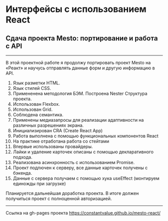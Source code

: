 # Интерфейсы с использованием React
## Сдача проекта Mesto: портирование и работа с API
___

В этой проектной работе я продолжу портировать проект Mesto на «Реакт» и научусь отправлять данные форм и другую информацию в API.


1. Язык разметки HTML.
2. Язык стилей CSS.
3. Примененена методология БЭМ. Построена Nester Структура проекта.
4. Использован Flexbox.
5. Использован Grid.
6. Соблюдена семантика.
7. Применены медиазапросы для реализации адаптивности на различных разрешениях экрана.
8. Инициализирован CRA (Create React App)
9. Работа выполнена с помощью функциональных компонентов React
10. На практике отработана работа со стейтами
11. Впервые использованы провайдеры.
12. Лайки и удаление карточек описаны с помощью декларативного подхода.
13. Реализована асинхронность с использованием Promise.
14. Проект подлючен к серверу, все данные карточек получены с бэкенда.
15. Данные с сервера получаем с помощью хука useEffect (монтируем единожды при загрузке)

Планируется дальнейшая доработка проекта. В итоге должен получиться проект с полноценной авторизацией.
___

Ссылка на gh-pages проекта https://constantvalue.github.io/mesto-react/
